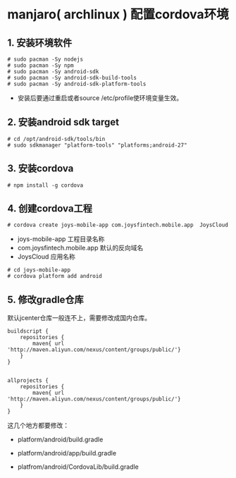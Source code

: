 # manjaro( archlinux ) 配置cordova环境
## 1. 安装环境软件
```
# sudo pacman -Sy nodejs
# sudo pacman -Sy npm
# sudo pacman -Sy android-sdk
# sudo pacman -Sy android-sdk-build-tools
# sudo pacman -Sy android-sdk-platform-tools
```
* 安装后要通过重启或者source /etc/profile使环境变量生效。

## 2. 安装android sdk target
```
# cd /opt/android-sdk/tools/bin
# sudo sdkmanager "platform-tools" "platforms;android-27"
```
## 3. 安装cordova
```
# npm install -g cordova
```
## 4. 创建cordova工程
```
# cordova create joys-mobile-app com.joysfintech.mobile.app  JoysCloud
```
* joys-mobile-app 工程目录名称
* com.joysfintech.mobile.app 默认的反向域名
* JoysCloud 应用名称

```
# cd joys-mobile-app
# cordova platform add android
```
## 5. 修改gradle仓库
默认jcenter仓库一般连不上，需要修改成国内仓库。
```
buildscript {
    repositories {
        maven{ url 'http://maven.aliyun.com/nexus/content/groups/public/'}
    }
}


allprojects {
    repositories {
        maven{ url 'http://maven.aliyun.com/nexus/content/groups/public/'}
    }
}
```
这几个地方都要修改：

* platform/android/build.gradle

* platform/android/app/build.gradle

* platfrom/android/CordovaLib/build.gradle


